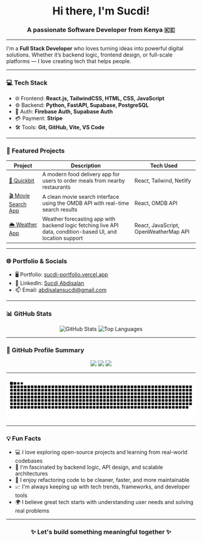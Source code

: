 <h1 align="center">Hi there, I'm Sucdi!</h1>
<h3 align="center">A passionate Software Developer from Kenya 🇰🇪</h3>

---

I'm a **Full Stack Developer** who loves turning ideas into powerful digital solutions. Whether it’s backend logic, frontend design, or full-scale platforms — I love creating tech that helps people.

---

### 💻 Tech Stack

- 🌐 Frontend: **React.js, TailwindCSS, HTML, CSS, JavaScript**
- ⚙️ Backend: **Python, FastAPI, Supabase, PostgreSQL**
- 🔐 Auth: **Firebase Auth, Supabase Auth**
- 💳 Payment: **Stripe**
- 🛠️ Tools: **Git, GitHub, Vite, VS Code**

---

### 🚀 Featured Projects

| Project | Description | Tech Used |
|--------|-------------|-----------|
| [🍔 Quickbit](https://quickbit.netlify.app/) | A modern food delivery app for users to order meals from nearby restaurants | React, Tailwind, Netlify |
| [🎬 Movie Search App](https://movie-search-react-app.netlify.app/) | A clean movie search interface using the OMDB API with real-time search results | React, OMDB API |
| [🌦️ Weather App](https://react-weather-app-api.netlify.app/) | Weather forecasting app with backend logic fetching live API data, condition-based UI, and location support | React, JavaScript, OpenWeatherMap API |

---

### 🌐 Portfolio & Socials

- 🖥️ Portfolio: [sucdi-portfolio.vercel.app](https://sucdi-portfolio.vercel.app)
- 💼 LinkedIn: [Sucdi Abdisalan](https://www.linkedin.com/in/sucdi-abdisalan-0a2349267/)
- 📫 Email: abdisalansucdi@gmail.com

---

### 📊 GitHub Stats

<p align="center">
  <img src="https://github-readme-stats.vercel.app/api?username=Suudi-sudo&show_icons=true&theme=react&hide_title=false" alt="GitHub Stats" height="180"/>
  <img src="https://github-readme-stats.vercel.app/api/top-langs/?username=Suudi-sudo&layout=compact&theme=react" alt="Top Languages" height="180"/>
</p>

---

### 🧾 GitHub Profile Summary

<p align="center">
  <img src="https://github-profile-summary-cards.vercel.app/api/cards/profile-details?username=Suudi-sudo&theme=github_dark"/>
  <img src="https://github-profile-summary-cards.vercel.app/api/cards/productive-time?username=Suudi-sudo&theme=github_dark"/>
  <img src="https://github-profile-summary-cards.vercel.app/api/cards/repos-per-language?username=Suudi-sudo&theme=github_dark"/>
</p>

---



<p align="center">
  <img src="https://raw.githubusercontent.com/Platane/snk/output/github-contribution-grid-snake.svg" alt="snake gif"/>
</p>

---

### 💡 Fun Facts

- 💻 I love exploring open-source projects and learning from real-world codebases  
- 🧠 I'm fascinated by backend logic, API design, and scalable architectures  
- 🔄 I enjoy refactoring code to be cleaner, faster, and more maintainable  
- 📈 I'm always keeping up with tech trends, frameworks, and developer tools  
- 🌍 I believe great tech starts with understanding user needs and solving real problems  

---

<h3 align="center">✨ Let's build something meaningful together ✨</h3>
